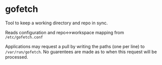 gofetch
=======

Tool to keep a working directory and repo in sync.

Reads configuration and repo<->workspace mapping from `/etc/gofetch.conf`

Applications may request a pull by writing the paths (one per line) to 
`/var/run/gofetch`. No guarentees are made as to when this request will be
processed.